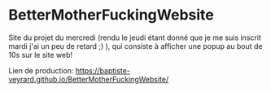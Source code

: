 # BetterMotherFuckingWebsite
Site du projet du mercredi (rendu le jeudi étant donné que je me suis inscrit mardi j'ai un peu de retard ;) ), qui consiste à afficher une popup au bout de 10s sur le site web!

Lien de production: https://baptiste-veyrard.github.io/BetterMotherFuckingWebsite/
